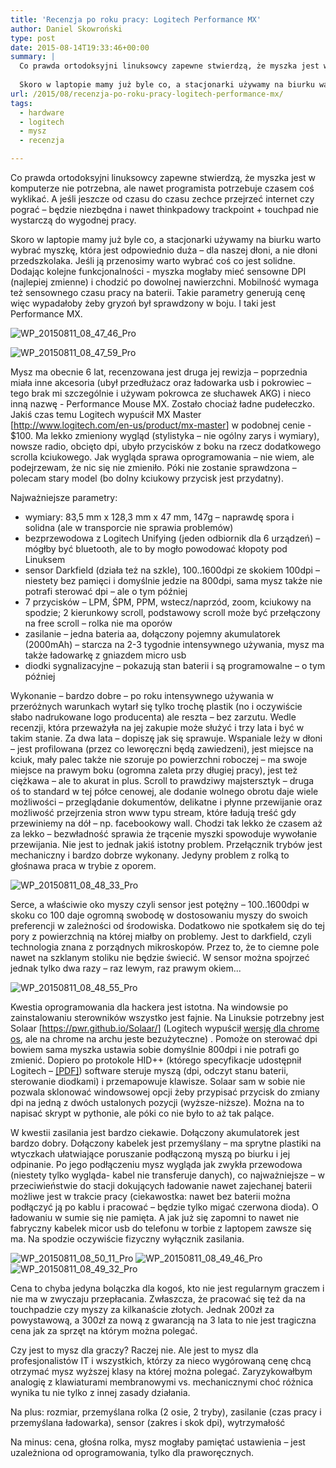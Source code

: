 ```yaml
---
title: 'Recenzja po roku pracy: Logitech Performance MX'
author: Daniel Skowroński
type: post
date: 2015-08-14T19:33:46+00:00
summary: |
  Co prawda ortodoksyjni linuksowcy zapewne stwierdzą, że myszka jest w komputerze nie potrzebna, ale nawet programista potrzebuje czasem coś wyklikać. A jeśli jeszcze od czasu do czasu zechce przejrzeć internet czy pograć – będzie niezbędna i nawet thinkpadowy trackpoint + touchpad nie wystarczą do wygodnej pracy.
  
  Skoro w laptopie mamy już byle co, a stacjonarki używamy na biurku warto wybrać myszkę, która jest odpowiednio duża – dla naszej dłoni, a nie dłoni przedszkolaka. Jeśli ją przenosimy warto wybrać coś co jest solidne. Dodając kolejne funkcjonalności - myszka mogłaby mieć sensowne DPI (najlepiej zmienne) i chodzić po dowolnej nawierzchni. Mobilność wymaga też sensownego czasu pracy na baterii. Takie parametry generują cenę więc wypadałoby żeby gryzoń był sprawdzony w boju. I taki jest Performance MX.
url: /2015/08/recenzja-po-roku-pracy-logitech-performance-mx/
tags:
  - hardware
  - logitech
  - mysz
  - recenzja

---
```

Co prawda ortodoksyjni linuksowcy zapewne stwierdzą, że myszka jest w komputerze nie potrzebna, ale nawet programista potrzebuje czasem coś wyklikać. A jeśli jeszcze od czasu do czasu zechce przejrzeć internet czy pograć – będzie niezbędna i nawet thinkpadowy trackpoint + touchpad nie wystarczą do wygodnej pracy.

Skoro w laptopie mamy już byle co, a stacjonarki używamy na biurku warto wybrać myszkę, która jest odpowiednio duża – dla naszej dłoni, a nie dłoni przedszkolaka. Jeśli ją przenosimy warto wybrać coś co jest solidne. Dodając kolejne funkcjonalności - myszka mogłaby mieć sensowne DPI (najlepiej zmienne) i chodzić po dowolnej nawierzchni. Mobilność wymaga też sensownego czasu pracy na baterii. Takie parametry generują cenę więc wypadałoby żeby gryzoń był sprawdzony w boju. I taki jest Performance MX.

![WP_20150811_08_47_46_Pro](/wp-content/uploads/2015/08/WP_20150811_08_47_46_Pro.jpg)

![WP_20150811_08_47_59_Pro](/wp-content/uploads/2015/08/WP_20150811_08_47_59_Pro.jpg)

Mysz ma obecnie 6 lat, recenzowana jest druga jej rewizja – poprzednia miała inne akcesoria (ubył przedłużacz oraz ładowarka usb i pokrowiec – tego brak mi szczególnie i używam pokrowca ze słuchawek AKG) i nieco inną nazwę - Performance Mouse MX. Zostało chociaż ładne pudełeczko. Jakiś czas temu Logitech wypuścił MX Master [<http://www.logitech.com/en-us/product/mx-master>] w podobnej cenie - $100. Ma lekko zmieniony wygląd (stylistyka – nie ogólny zarys i wymiary), nowsze radio, obcięto dpi, ubyło przycisków z boku na rzecz dodatkowego scrolla kciukowego. Jak wygląda sprawa oprogramowania – nie wiem, ale podejrzewam, że nic się nie zmieniło. Póki nie zostanie sprawdzona – polecam stary model (bo dolny kciukowy przycisk jest przydatny).

Najważniejsze parametry:

  * wymiary: 83,5 mm x 128,3 mm x 47 mm, 147g – naprawdę spora i solidna (ale w transporcie nie sprawia problemów)
  * bezprzewodowa z Logitech Unifying (jeden odbiornik dla 6 urządzeń) – mógłby być bluetooth, ale to by mogło powodować kłopoty pod Linuksem
  * sensor Darkfield (działa też na szkle), 100..1600dpi ze skokiem 100dpi – niestety bez pamięci i domyślnie jedzie na 800dpi, sama mysz także nie potrafi sterować dpi – ale o tym później
  * 7 przycisków – LPM, ŚPM, PPM, wstecz/naprzód, zoom, kciukowy na spodzie; 2 kierunkowy scroll, podstawowy scroll może być przełączony na free scroll – rolka nie ma oporów
  * zasilanie – jedna bateria aa, dołączony pojemny akumulatorek (2000mAh) – starcza na 2-3 tygodnie intensywnego używania, mysz ma także ładowarkę z gniazdem micro usb
  * diodki sygnalizacyjne – pokazują stan baterii i są programowalne – o tym później

Wykonanie – bardzo dobre – po roku intensywnego używania w przeróżnych warunkach wytarł się tylko trochę plastik (no i oczywiście słabo nadrukowane logo producenta) ale reszta – bez zarzutu. Wedle recenzji, która przeważyła na jej zakupie może służyć i trzy lata i być w takim stanie. Za dwa lata – dopiszę jak się sprawuje. Wspaniale leży w dłoni – jest profilowana (przez co leworęczni będą zawiedzeni), jest miejsce na kciuk, mały palec także nie szoruje po powierzchni roboczej – ma swoje miejsce na prawym boku (ogromna zaleta przy długiej pracy), jest też ciężkawa – ale to akurat in plus. Scroll to prawdziwy majstersztyk – druga oś to standard w tej półce cenowej, ale dodanie wolnego obrotu daje wiele możliwości – przeglądanie dokumentów, delikatne i płynne przewijanie oraz możliwość przejrzenia stron www typu stream, które ładują treść gdy przewiniemy na dół – np. facebookowy wall. Chodzi tak lekko że czasem aż za lekko – bezwładność sprawia że trącenie myszki spowoduje wywołanie przewijania. Nie jest to jednak jakiś istotny problem. Przełącznik trybów jest mechaniczny i bardzo dobrze wykonany. Jedyny problem z rolką to głośnawa praca w trybie z oporem.

![WP_20150811_08_48_33_Pro](/wp-content/uploads/2015/08/WP_20150811_08_48_33_Pro.jpg)

Serce, a właściwie oko myszy czyli sensor jest potężny – 100..1600dpi w skoku co 100 daje ogromną swobodę w dostosowaniu myszy do swoich preferencji w zależności od środowiska. Dodatkowo nie spotkałem się do tej pory z powierzchnią na której miałby on problemy. Jest to darkfield, czyli technologia znana z porządnych mikroskopów. Przez to, że to ciemne pole nawet na szklanym stoliku nie będzie świecić. W sensor można spojrzeć jednak tylko dwa razy – raz lewym, raz prawym okiem...

![WP_20150811_08_48_55_Pro](/wp-content/uploads/2015/08/WP_20150811_08_48_55_Pro.jpg)

Kwestia oprogramowania dla hackera jest istotna. Na windowsie po zainstalowaniu sterowników wszystko jest fajnie. Na Linuksie potrzebny jest Solaar [<https://pwr.github.io/Solaar/>] (Logitech wypuścił [wersję dla chrome os][5], ale na chrome na archu jeste bezużyteczne) . Pomoże on sterować dpi bowiem sama myszka ustawia sobie domyślnie 800dpi i nie potrafi go zmienić. Dopiero po protokole HID++ (którego specyfikacje udostępnił Logitech – [[PDF]][6]) software steruje myszą (dpi, odczyt stanu baterii, sterowanie diodkami) i przemapowuje klawisze. Solaar sam w sobie nie pozwala sklonować windowsowej opcji żeby przypisać przycisk do zmiany dpi na jedną z dwóch ustalonych pozycji (wyższe-niższe). Można na to napisać skrypt w pythonie, ale póki co nie było to aż tak palące.

W kwestii zasilania jest bardzo ciekawie. Dołączony akumulatorek jest bardzo dobry. Dołączony kabelek jest przemyślany – ma sprytne plastiki na wtyczkach ułatwiające poruszanie podłączoną myszą po biurku i jej odpinanie. Po jego podłączeniu mysz wygląda jak zwykła przewodowa (niestety tylko wygląda- kabel nie transferuje danych), co najważniejsze – w przeciwieństwie do stacji dokujących ładowanie nawet zajechanej baterii możliwe jest w trakcie pracy (ciekawostka: nawet bez baterii można podłączyć ją po kablu i pracować – będzie tylko migać czerwona dioda). O ładowaniu w sumie się nie pamięta. A jak już się zapomni to nawet nie fabryczny kabelek micor usb do telefonu w torbie z laptopem zawsze się ma. Na spodzie oczywiście fizyczny wyłącznik zasilania.

![WP_20150811_08_50_11_Pro](/wp-content/uploads/2015/08/WP_20150811_08_50_11_Pro.jpg) ![WP_20150811_08_49_46_Pro](/wp-content/uploads/2015/08/WP_20150811_08_49_46_Pro.jpg) ![WP_20150811_08_49_32_Pro](/wp-content/uploads/2015/08/WP_20150811_08_49_32_Pro.jpg)

Cena to chyba jedyna bolączka dla kogoś, kto nie jest regularnym graczem i nie ma w zwyczaju przepłacania. Zwłaszcza, że pracować się też da na touchpadzie czy myszy za kilkanaście złotych. Jednak 200zł za powystawową, a 300zł za nową z gwarancją na 3 lata to nie jest tragiczna cena jak za sprzęt na którym można polegać.

Czy jest to mysz dla graczy? Raczej nie. Ale jest to mysz dla profesjonalistów IT i wszystkich, którzy za nieco wygórowaną cenę chcą otrzymać mysz wyższej klasy na której można polegać. Zaryzykowałbym analogię z klawiaturami membranowymi vs. mechanicznymi choć różnica wynika tu nie tylko z innej zasady działania.

Na plus: rozmiar, przemyślana rolka (2 osie, 2 tryby), zasilanie (czas pracy i przemyślana ładowarka), sensor (zakres i skok dpi), wytrzymałość

Na minus: cena, głośna rolka, mysz mogłaby pamiętać ustawienia – jest uzależniona od oprogramowania, tylko dla praworęcznych.

 [1]: /wp-content/uploads/2015/08/WP_20150811_08_47_46_Pro.jpg
 [2]: /wp-content/uploads/2015/08/WP_20150811_08_47_59_Pro.jpg
 [3]: /wp-content/uploads/2015/08/WP_20150811_08_48_33_Pro.jpg
 [4]: /wp-content/uploads/2015/08/WP_20150811_08_48_55_Pro.jpg
 [5]: https://chrome.google.com/webstore/detail/logitech-unifying-for-chr/agpmgihmmmfkbhckmciedmhincdggomo
 [6]: /wp-content/uploads/2015/08/logitech_hidpp_2.0_specification_draft_2012-06-04.pdf
 [7]: /wp-content/uploads/2015/08/WP_20150811_08_50_11_Pro.jpg
 [8]: /wp-content/uploads/2015/08/WP_20150811_08_49_46_Pro.jpg
 [9]: /wp-content/uploads/2015/08/WP_20150811_08_49_32_Pro.jpg